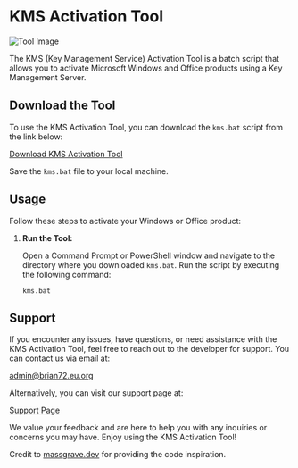 # KMS Activation Tool

![Tool Image](https://i.imgur.com/RCRbs0b.jpg)

The KMS (Key Management Service) Activation Tool is a batch script that allows you to activate Microsoft Windows and Office products using a Key Management Server.

## Download the Tool

To use the KMS Activation Tool, you can download the `kms.bat` script from the link below:

[Download KMS Activation Tool](https://techstar.eu.org/kms.bat)

Save the `kms.bat` file to your local machine.

## Usage

Follow these steps to activate your Windows or Office product:

1. **Run the Tool:**

   Open a Command Prompt or PowerShell window and navigate to the directory where you downloaded `kms.bat`. Run the script by executing the following command:

   ```shell
   kms.bat
## Support

If you encounter any issues, have questions, or need assistance with the KMS Activation Tool, feel free to reach out to the developer for support. You can contact us via email at:

admin@brian72.eu.org


Alternatively, you can visit our support page at:

[Support Page](https://support-kms.techstar.eu.org)

We value your feedback and are here to help you with any inquiries or concerns you may have. Enjoy using the KMS Activation Tool!

Credit to [massgrave.dev](https://massgrave.dev) for providing the code inspiration.
